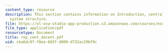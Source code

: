 ```yaml
---
content_type: resource
description: This section contains information on Introduction, centralized and decentralized
  system structure.
file: https://ol-ocw-studio-app-production.s3.amazonaws.com/courses/esd-342-advanced-system-architecture-spring-2006/cba6dc97f8ea603fd009d732ac29bf9c_rep_cent_decent.pdf
file_type: application/pdf
resourcetype: Document
title: rep_cent_decent.pdf
uid: cba6dc97-f8ea-603f-d009-d732ac29bf9c
---
```

